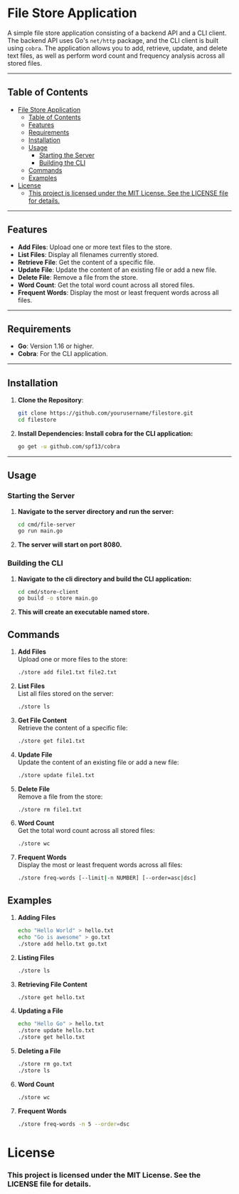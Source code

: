 # File Store Application

A simple file store application consisting of a backend API and a CLI client. The backend API uses Go's `net/http` package, and the CLI client is built using `cobra`. The application allows you to add, retrieve, update, and delete text files, as well as perform word count and frequency analysis across all stored files.

---

## Table of Contents
- [File Store Application](#file-store-application)
  - [Table of Contents](#table-of-contents)
  - [Features](#features)
  - [Requirements](#requirements)
  - [Installation](#installation)
  - [Usage](#usage)
    - [Starting the Server](#starting-the-server)
    - [Building the CLI](#building-the-cli)
  - [Commands](#commands)
  - [Examples](#examples)
- [License](#license)
    - [This project is licensed under the MIT License. See the LICENSE file for details.](#this-project-is-licensed-under-the-mit-license-see-the-license-file-for-details)

---

## Features
- **Add Files**: Upload one or more text files to the store.
- **List Files**: Display all filenames currently stored.
- **Retrieve File**: Get the content of a specific file.
- **Update File**: Update the content of an existing file or add a new file.
- **Delete File**: Remove a file from the store.
- **Word Count**: Get the total word count across all stored files.
- **Frequent Words**: Display the most or least frequent words across all files.

---

## Requirements
- **Go**: Version 1.16 or higher.
- **Cobra**: For the CLI application.

---

## Installation
1. **Clone the Repository**:
   ```bash
   git clone https://github.com/yourusername/filestore.git
   cd filestore
2. **Install Dependencies: Install cobra for the CLI application:**
   ```bash
   go get -u github.com/spf13/cobra

---

## Usage
### Starting the Server
1. **Navigate to the server directory and run the server:**
   ```bash
   cd cmd/file-server
   go run main.go
2. **The server will start on port 8080.**
### Building the CLI
1. **Navigate to the cli directory and build the CLI application:**
   ```bash
   cd cmd/store-client
   go build -o store main.go
2. **This will create an executable named store.**

## Commands
1. **Add Files**   
   Upload one or more files to the store:

   ```bash
   ./store add file1.txt file2.txt
2. **List Files**   
   List all files stored on the server:

   ```bash
   ./store ls

3. **Get File Content**   
   Retrieve the content of a specific file:

   ```bash
   ./store get file1.txt

4. **Update File**   
   Update the content of an existing file or add a new file:

   ```bash
   ./store update file1.txt

5. **Delete File**   
   Remove a file from the store:

   ```bash
   ./store rm file1.txt

6. **Word Count**   
   Get the total word count across all stored files:

   ```bash
   ./store wc

7. **Frequent Words**   
   Display the most or least frequent words across all files:

   ```bash
   ./store freq-words [--limit|-n NUMBER] [--order=asc|dsc]


## Examples
1. **Adding Files**
     ```bash
     echo "Hello World" > hello.txt
     echo "Go is awesome" > go.txt
     ./store add hello.txt go.txt
2. **Listing Files**
    ```bash
    ./store ls
3. **Retrieving File Content**
    ```bash
    ./store get hello.txt
4. **Updating a File**
    ```bash
    echo "Hello Go" > hello.txt
    ./store update hello.txt
    ./store get hello.txt
5. **Deleting a File**
    ```bash
    ./store rm go.txt
    ./store ls
6. **Word Count**
    ```bash
    ./store wc
7. **Frequent Words**
    ```bash
    ./store freq-words -n 5 --order=dsc
# License
### This project is licensed under the MIT License. See the LICENSE file for details.
